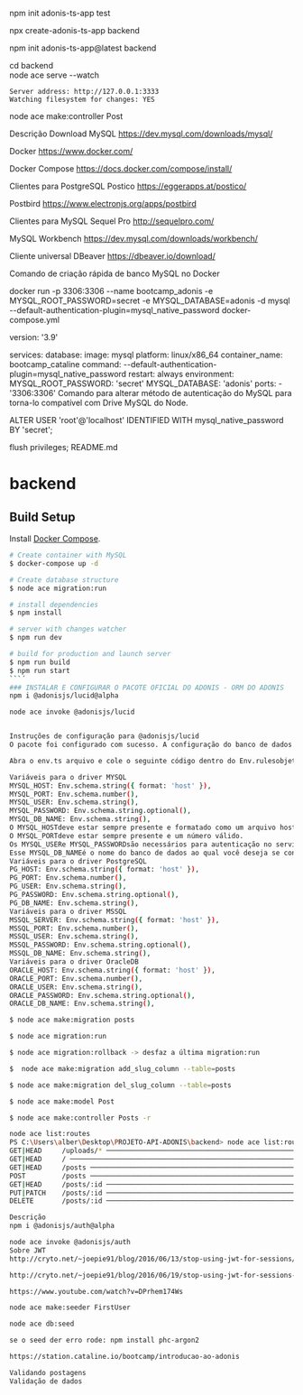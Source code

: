 npm init adonis-ts-app test

npx create-adonis-ts-app backend


npm init adonis-ts-app@latest backend

cd backend                                 
node ace serve --watch                     
                                                 

                                                 
    Server address: http://127.0.0.1:3333        
    Watching filesystem for changes: YES         

node ace make:controller Post

Descrição
Download MySQL
https://dev.mysql.com/downloads/mysql/

Docker
https://www.docker.com/

Docker Compose
https://docs.docker.com/compose/install/

Clientes para PostgreSQL
Postico
https://eggerapps.at/postico/

Postbird
https://www.electronjs.org/apps/postbird

Clientes para MySQL
Sequel Pro
http://sequelpro.com/

MySQL Workbench
https://dev.mysql.com/downloads/workbench/

Cliente universal
DBeaver
https://dbeaver.io/download/

Comando de criação rápida de banco MySQL no Docker

docker run -p 3306:3306 --name bootcamp_adonis -e MYSQL_ROOT_PASSWORD=secret -e MYSQL_DATABASE=adonis -d mysql --default-authentication-plugin=mysql_native_password
docker-compose.yml

version: '3.9'

services:
  database:
    image: mysql
    platform: linux/x86_64
    container_name: bootcamp_cataline
    command: --default-authentication-plugin=mysql_native_password
    restart: always
    environment:
      MYSQL_ROOT_PASSWORD: 'secret'
      MYSQL_DATABASE: 'adonis'
    ports:
      - '3306:3306'
Comando para alterar método de autenticação do MySQL para torna-lo compatível com Drive MySQL do Node.

ALTER USER 'root'@'localhost' IDENTIFIED WITH mysql_native_password BY 'secret';

flush privileges;
README.md

# backend

## Build Setup

Install [Docker Compose](https://docs.docker.com/compose/install/).

```bash
# Create container with MySQL
$ docker-compose up -d

# Create database structure
$ node ace migration:run

# install dependencies
$ npm install

# server with changes watcher
$ npm run dev

# build for production and launch server
$ npm run build
$ npm run start
```´
### INSTALAR E CONFIGURAR O PACOTE OFICIAL DO ADONIS - ORM DO ADONIS 
npm i @adonisjs/lucid@alpha  

node ace invoke @adonisjs/lucid


Instruções de configuração para @adonisjs/lucid
O pacote foi configurado com sucesso. A configuração do banco de dados armazenada no config/database.tsarquivo depende das seguintes variáveis ​​de ambiente e, portanto, recomendamos validá-las.

Abra o env.ts arquivo e cole o seguinte código dentro do Env.rulesobjeto.

Variáveis ​​para o driver MYSQL
MYSQL_HOST: Env.schema.string({ format: 'host' }),
MYSQL_PORT: Env.schema.number(),
MYSQL_USER: Env.schema.string(),
MYSQL_PASSWORD: Env.schema.string.optional(),
MYSQL_DB_NAME: Env.schema.string(),
O MYSQL_HOSTdeve estar sempre presente e formatado como um arquivo host.
O MYSQL_PORTdeve estar sempre presente e um número válido.
Os MYSQL_USERe MYSQL_PASSWORDsão necessários para autenticação no servidor de banco de dados. A senha está marcada como opcional, pois muitos servidores de banco de dados locais estão configurados para funcionar sem senhas.
Esse MYSQL_DB_NAMEé o nome do banco de dados ao qual você deseja se conectar.
Variáveis ​​para o driver PostgreSQL
PG_HOST: Env.schema.string({ format: 'host' }),
PG_PORT: Env.schema.number(),
PG_USER: Env.schema.string(),
PG_PASSWORD: Env.schema.string.optional(),
PG_DB_NAME: Env.schema.string(),
Variáveis ​​para o driver MSSQL
MSSQL_SERVER: Env.schema.string({ format: 'host' }),
MSSQL_PORT: Env.schema.number(),
MSSQL_USER: Env.schema.string(),
MSSQL_PASSWORD: Env.schema.string.optional(),
MSSQL_DB_NAME: Env.schema.string(),
Variáveis ​​para o driver OracleDB
ORACLE_HOST: Env.schema.string({ format: 'host' }),
ORACLE_PORT: Env.schema.number(),
ORACLE_USER: Env.schema.string(),
ORACLE_PASSWORD: Env.schema.string.optional(),
ORACLE_DB_NAME: Env.schema.string(),

$ node ace make:migration posts 

$ node ace migration:run

$ node ace migration:rollback -> desfaz a última migration:run

$  node ace make:migration add_slug_column --table=posts

$ node ace make:migration del_slug_column --table=posts

$ node ace make:model Post

$ node ace make:controller Posts -r

node ace list:routes
PS C:\Users\alber\Desktop\PROJETO-API-ADONIS\backend> node ace list:routes
GET|HEAD     /uploads/* ───────────────────────────────────────────────────────────────── drive.local.serve › Closure
GET|HEAD     / ────────────────────────────────────────────────────────────────────────────────────────────── Closure
GET|HEAD     /posts ───────────────────────────────────────────────────────────── posts.index › PostsController.index
POST         /posts ───────────────────────────────────────────────────────────── posts.store › PostsController.store
GET|HEAD     /posts/:id ─────────────────────────────────────────────────────────── posts.show › PostsController.show
PUT|PATCH    /posts/:id ─────────────────────────────────────────────────────── posts.update › PostsController.update
DELETE       /posts/:id ───────────────────────────────────────────────────── posts.destroy › PostsController.destroy

Descrição
npm i @adonisjs/auth@alpha

node ace invoke @adonisjs/auth
Sobre JWT
http://cryto.net/~joepie91/blog/2016/06/13/stop-using-jwt-for-sessions/

http://cryto.net/~joepie91/blog/2016/06/19/stop-using-jwt-for-sessions-part-2-why-your-solution-doesnt-work/

https://www.youtube.com/watch?v=DPrhem174Ws

node ace make:seeder FirstUser

node ace db:seed

se o seed der erro rode: npm install phc-argon2

https://station.cataline.io/bootcamp/introducao-ao-adonis

Validando postagens
Validação de dados